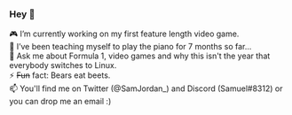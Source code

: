 ### Hey 👋

🎮 I’m currently working on my first feature length video game.    
🎹 I’ve been teaching myself to play the piano for 7 months so far...  
💬 Ask me about Formula 1, video games and why this isn't the year that everybody switches to Linux.  
⚡ ~~Fun~~ fact: Bears eat beets.  
📫 You'll find me on Twitter (@SamJordan_) and Discord (Samuel#8312) or you can drop me an email :)  


<!--
**SamuelJordan95/SamuelJordan95** is a ✨ _special_ ✨ repository because its `README.md` (this file) appears on your GitHub profile.

Here are some ideas to get you started:

- 🔭 I’m currently working on ...
- 🌱 I’m currently learning ...
- 👯 I’m looking to collaborate on ...
- 🤔 I’m looking for help with ...
- 💬 Ask me about ...
- 📫 How to reach me: ...
- 😄 Pronouns: ...
- ⚡ Fun fact: ...
-->
